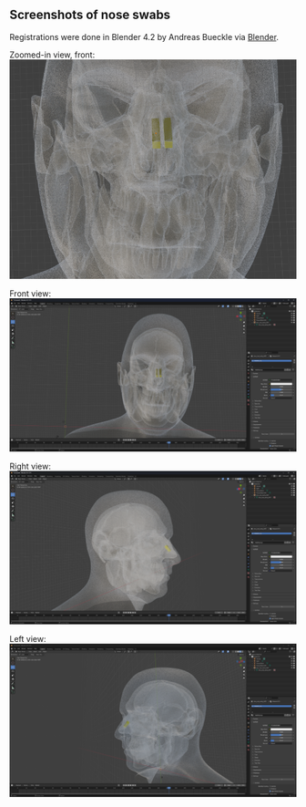 ## Screenshots of nose swabs
Registrations were done in Blender 4.2 by Andreas Bueckle via [Blender](https://www.blender.org/). 

Zoomed-in view, front: 
![alt text](image-3.png)

Front view:
![alt text](image-5.png)

Right view: 
![alt text](image-4.png)

Left view:
![alt text](image-6.png)